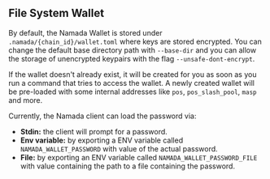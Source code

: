 ## File System Wallet

By default, the Namada Wallet is stored under `.namada/{chain_id}/wallet.toml` where keys are stored encrypted. You can change the default base directory path with `--base-dir` and you can allow the storage of unencrypted keypairs with the flag `--unsafe-dont-encrypt`.

If the wallet doesn't already exist, it will be created for you as soon as you run a command that tries to access the wallet. A newly created wallet will be pre-loaded with some internal addresses like `pos`, `pos_slash_pool`, `masp` and more.

Currently, the Namada client can load the password via:

- **Stdin:** the client will prompt for a password.
- **Env variable:** by exporting a ENV variable called `NAMADA_WALLET_PASSWORD` with value of the actual password.
- **File:** by exporting an ENV variable called `NAMADA_WALLET_PASSWORD_FILE` with value containing the path to a file containing the password.